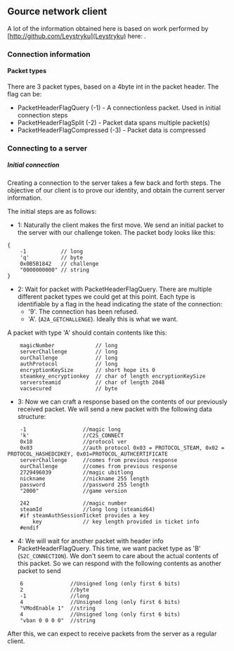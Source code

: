 ## Gource network client
A lot of the information obtained here is based on work performed by [http://github.com/Leystryku](Leystryku) here: []().


### Connection information
#### Packet types
There are 3 packet types, based on a 4byte int in the packet header. The flag can be:
* PacketHeaderFlagQuery (-1) - A connectionless packet. Used in initial connection steps
* PacketHeaderFlagSplit (-2) - Packet data spans multiple packet(s)
* PacketHeaderFlagCompressed (-3) - Packet data is compressed



### Connecting to a server
##### Initial connection
Creating a connection to the server takes a few back and forth steps. The objective of our client
is to prove our identity, and obtain the current server information.

The initial steps are as follows:

* 1: Naturally the client makes the first move. We send an initial packet to the server with our
challenge token. The packet body looks like this:
```
{
    -1           // long
    'q'          // byte
    0x0B5B1842   // challenge
    "0000000000" // string
}
```
* 2: Wait for packet with PacketHeaderFlagQuery. There are multiple different packet types we
could get at this point. Each type is identifiable by a flag in the head indicating the
state of the connection:
    * '9'. The connection has been refused.
    * 'A'. (`A2A_GETCHALLENGE`). Ideally this is what we want.

A packet with type 'A' should contain contents like this:
```
    magicNumber             // long
    serverChallenge         // long
    ourChallenge            // long
    authProtocol            // long
    encryptionKeySize       // short hope its 0
    steamkey_encryptionkey  // char of length encryptionKeySize
    serversteamid           // char of length 2048
    vacsecured              // byte
```

* 3: Now we can craft a response based on the contents of our previously received packet.
We will send a new packet with the following data structure:
```
    -1                  //magic long
    'k'                 //C2S_CONNECT
    0x18                //protocol ver
    0x03                //auth protocol 0x03 = PROTOCOL_STEAM, 0x02 = PROTOCOL_HASHEDCDKEY, 0x01=PROTOCOL_AUTHCERTIFICATE
    serverChallenge     //comes from previous response
    ourChallenge        //comes from previous response
    2729496039          //magic ubitlong
    nickname            //nickname 255 length
    password            //password 255 length
    "2000"              //game version

    242                 //magic number
    steamId             //long long (steamid64)
    #if steamAuthSessionTicket provides a key
        key             // key length provided in ticket info
    #endif
```

* 4: We will wait for another packet with header info PacketHeaderFlagQuery. This time, we
want packet type as 'B' (`S2C_CONNECTION`).
We don't seem to care about the actual contents of this packet. So we can respond with
the following contents as another packet to send
```
    6               //Unsigned long (only first 6 bits)
    2               //byte
    -1              //long
    4               //Unsigned long (only first 6 bits)
    "VModEnable 1"  //string
    4               //Unsigned long (only first 6 bits)
    "vban 0 0 0 0"  //string
```

After this, we can expect to receive packets from the server as a regular client.